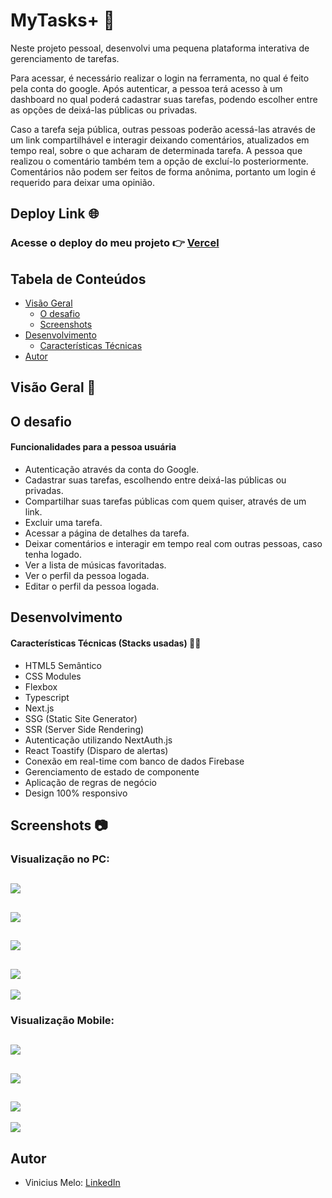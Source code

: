 # MyTasks+ 📝

Neste projeto pessoal, desenvolvi uma pequena plataforma interativa de gerenciamento de tarefas.

Para acessar, é necessário realizar o login na ferramenta, no qual é feito pela conta do google. Após autenticar, a pessoa terá acesso à um dashboard no qual poderá cadastrar suas tarefas, podendo escolher entre as opções de deixá-las públicas ou privadas.

Caso a tarefa seja pública, outras pessoas poderão acessá-las através de um link compartilhável e interagir deixando comentários, atualizados em tempo real, sobre o que acharam de determinada tarefa. A pessoa que realizou o comentário também tem a opção de excluí-lo posteriormente. Comentários não podem ser feitos de forma anônima, portanto um login é requerido para deixar uma opinião.

## Deploy Link 🌐

### Acesse o deploy do meu projeto 👉 [Vercel](https://vmd-mytasks-plus.vercel.app/)

## Tabela de Conteúdos

- [Visão Geral](#overview)
  - [O desafio](#o-desafio)
  - [Screenshots](#Screenshots)
- [Desenvolvimento](#desenvolvimento)
  - [Características Técnicas](#características-tecnicas)
- [Autor](#autor)

## Visão Geral 🔎

## O desafio

#### Funcionalidades para a pessoa usuária

- Autenticação através da conta do Google.
- Cadastrar suas tarefas, escolhendo entre deixá-las públicas ou privadas.
- Compartilhar suas tarefas públicas com quem quiser, através de um link.
- Excluir uma tarefa.
- Acessar a página de detalhes da tarefa.
- Deixar comentários e interagir em tempo real com outras pessoas, caso tenha logado.
- Ver a lista de músicas favoritadas.
- Ver o perfil da pessoa logada.
- Editar o perfil da pessoa logada.

## Desenvolvimento

#### Características Técnicas (Stacks usadas) 🧑‍💻

- HTML5 Semântico
- CSS Modules
- Flexbox
- Typescript
- Next.js
- SSG (Static Site Generator)
- SSR (Server Side Rendering)
- Autenticação utilizando NextAuth.js
- React Toastify (Disparo de alertas)
- Conexão em real-time com banco de dados Firebase
- Gerenciamento de estado de componente
- Aplicação de regras de negócio
- Design 100% responsivo

## Screenshots 📷

### Visualização no PC:

![](./public/prints/pc1.png)
---------------------------
![](./public/prints/pc2.png)
---------------------------
![](./public/prints/pc3.png)
---------------------------
![](./public/prints/pc4.png)
---------------------------
![](./public/prints/pc5.png)

### Visualização Mobile:

![](./public/prints/mobile1.png)
---------------------------
![](./public/prints/mobile2.png)
---------------------------
![](./public/prints/mobile3.png)
---------------------------
![](./public/prints/mobile4.png)

## Autor

- Vinicius Melo: [LinkedIn](https://www.linkedin.com/in/vinicius-s-melo/)
